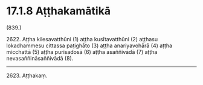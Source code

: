 # 17.1.8 Aṭṭhakamātikā

(839.)

2622\. Aṭṭha kilesavatthūni (1) aṭṭha kusītavatthūni (2) aṭṭhasu lokadhammesu cittassa paṭighāto (3) aṭṭha anariyavohārā (4) aṭṭha micchattā (5) aṭṭha purisadosā (6) aṭṭha asaññivādā (7) aṭṭha nevasaññināsaññivādā (8).

---

2623\. Aṭṭhakaṃ.

